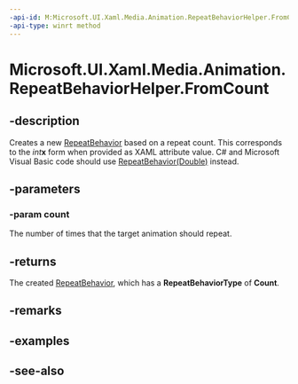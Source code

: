 ```yaml
---
-api-id: M:Microsoft.UI.Xaml.Media.Animation.RepeatBehaviorHelper.FromCount(System.Double)
-api-type: winrt method
---
```


<!-- Method syntax
public Windows.UI.Xaml.Media.Animation.RepeatBehavior FromCount(System.Double count)
-->

# Microsoft.UI.Xaml.Media.Animation.RepeatBehaviorHelper.FromCount

## -description
Creates a new [RepeatBehavior](repeatbehavior.md) based on a repeat count. This corresponds to the *int***x** form when provided as XAML attribute value. C# and Microsoft Visual Basic code should use [RepeatBehavior(Double)](repeatbehavior_repeatbehavior_1.md) instead.

## -parameters
### -param count
The number of times that the target animation should repeat.

## -returns
The created [RepeatBehavior](repeatbehavior.md), which has a **RepeatBehaviorType** of **Count**.

## -remarks

## -examples

## -see-also
